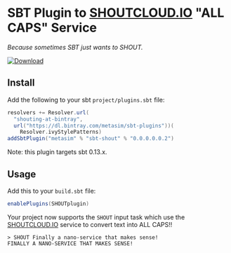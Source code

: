 # SBT Plugin to [SHOUTCLOUD.IO](http://shoutcloud.io) "ALL CAPS" Service

*Because sometimes SBT just wants to SHOUT.*

[ ![Download](https://api.bintray.com/packages/metasim/sbt-plugins/sbt-shout/images/download.svg) ](https://bintray.com/metasim/sbt-plugins/sbt-shout/_latestVersion)

## Install

Add the following to your sbt `project/plugins.sbt` file:

```scala
resolvers += Resolver.url(
  "shouting-at-bintray",
  url("https://dl.bintray.com/metasim/sbt-plugins"))(
    Resolver.ivyStylePatterns)
addSbtPlugin("metasim" % "sbt-shout" % "0.0.0.0.0.2")
```

Note: this plugin targets sbt 0.13.x.

## Usage

Add this to your `build.sbt` file:


```scala
enablePlugins(SHOUTplugin)
```

Your project now supports the `SHOUT` input task which use the [SHOUTCLOUD.IO](http://shoutcloud.io) service to convert text into ALL CAPS!!

    > SHOUT Finally a nano-service that makes sense! 
    FINALLY A NANO-SERVICE THAT MAKES SENSE!
